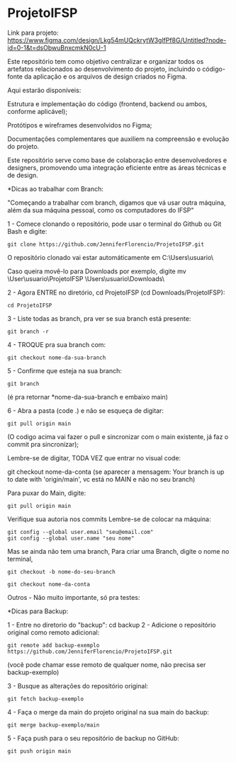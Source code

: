 # ProjetoIFSP
Link para projeto: https://www.figma.com/design/Lkg54mUQckrytW3glfPf8G/Untitled?node-id=0-1&t=dsObwuBnxcmkN0cU-1

Este repositório tem como objetivo centralizar e organizar todos os artefatos relacionados ao desenvolvimento do projeto, incluindo o código-fonte da aplicação e os arquivos de design criados no Figma.

Aqui estarão disponíveis:

Estrutura e implementação do código (frontend, backend ou ambos, conforme aplicável);

Protótipos e wireframes desenvolvidos no Figma;

Documentações complementares que auxiliem na compreensão e evolução do projeto.

Este repositório serve como base de colaboração entre desenvolvedores e designers, promovendo uma integração eficiente entre as áreas técnicas e de design.

  *Dicas ao trabalhar com Branch:

"Começando a trabalhar com branch, digamos que vá usar outra máquina, além da sua máquina pessoal, como os computadores do IFSP"

1 - Comece clonando o repositório, pode usar o terminal do Github ou Git Bash e digite:

    git clone https://github.com/JenniferFlorencio/ProjetoIFSP.git

O repositório clonado vai estar automáticamente em C:\Users\usuario\

Caso queira movê-lo para Downloads por exemplo, digite mv \User\usuario\ProjetoIFSP \Users\usuario\Downloads\

2 - Agora ENTRE no diretório, cd ProjetoIFSP (cd Downloads/ProjetoIFSP):

    cd ProjetoIFSP

3 - Liste todas as branch, pra ver se sua branch está presente:

    git branch -r

4 - TROQUE pra sua branch com:

    git checkout nome-da-sua-branch

5 - Confirme que esteja na sua branch:

    git branch

(é pra retornar *nome-da-sua-branch e embaixo main)

6 - Abra a pasta (code .) e não se esqueça de digitar:

    git pull origin main

(O codigo acima vai fazer o pull e sincronizar com o main existente, já faz o commit pra sincronizar);

Lembre-se de digitar, TODA VEZ que entrar no visual code:

  git checkout nome-da-conta  (se aparecer a mensagem: Your branch is up to date with 'origin/main', vc está no MAIN e não no seu branch)

  Para puxar do Main, digite:

    git pull origin main

Verifique sua autoria nos commits
Lembre-se de colocar na máquina:

    git config --global user.email "seu@email.com"
    git config --global user.name "seu nome"


Mas se ainda não tem uma branch,
Para criar uma Branch, digite o nome no terminal,

    git checkout -b nome-do-seu-branch

    git checkout nome-da-conta


Outros - Não muito importante, só pra testes:

*Dicas para Backup:

1 - Entre no diretorio do "backup": cd backup
2 - Adicione o repositório original como remoto adicional:

    git remote add backup-exemplo https://github.com/JenniferFlorencio/ProjetoIFSP.git

(você pode chamar esse remoto de qualquer nome, não precisa ser backup-exemplo)

3 - Busque as alterações do repositório original:

    git fetch backup-exemplo

4 - Faça o merge da main do projeto original na sua main do backup:

    git merge backup-exemplo/main

5 - Faça push para o seu repositório de backup no GitHub:

    git push origin main

